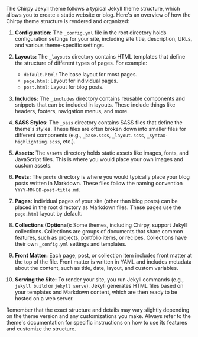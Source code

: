 The Chirpy Jekyll theme follows a typical Jekyll theme structure, which allows you to create a static website or blog. Here's an overview of how the Chirpy theme structure is rendered and organized:

1. **Configuration:** The `_config.yml` file in the root directory holds configuration settings for your site, including site title, description, URLs, and various theme-specific settings.
    
2. **Layouts:** The `_layouts` directory contains HTML templates that define the structure of different types of pages. For example:
    
    - `default.html`: The base layout for most pages.
    - `page.html`: Layout for individual pages.
    - `post.html`: Layout for blog posts.
3. **Includes:** The `_includes` directory contains reusable components and snippets that can be included in layouts. These include things like headers, footers, navigation menus, and more.
    
4. **SASS Styles:** The `_sass` directory contains SASS files that define the theme's styles. These files are often broken down into smaller files for different components (e.g., `_base.scss`, `_layout.scss`, `_syntax-highlighting.scss`, etc.).
    
5. **Assets:** The `assets` directory holds static assets like images, fonts, and JavaScript files. This is where you would place your own images and custom assets.
    
6. **Posts:** The `posts` directory is where you would typically place your blog posts written in Markdown. These files follow the naming convention `YYYY-MM-DD-post-title.md`.
    
7. **Pages:** Individual pages of your site (other than blog posts) can be placed in the root directory as Markdown files. These pages use the `page.html` layout by default.
    
8. **Collections (Optional):** Some themes, including Chirpy, support Jekyll collections. Collections are groups of documents that share common features, such as projects, portfolio items, or recipes. Collections have their own `_config.yml` settings and templates.
    
9. **Front Matter:** Each page, post, or collection item includes front matter at the top of the file. Front matter is written in YAML and includes metadata about the content, such as title, date, layout, and custom variables.
    
10. **Serving the Site:** To render your site, you run Jekyll commands (e.g., `jekyll build` or `jekyll serve`). Jekyll generates HTML files based on your templates and Markdown content, which are then ready to be hosted on a web server.
    

Remember that the exact structure and details may vary slightly depending on the theme version and any customizations you make. Always refer to the theme's documentation for specific instructions on how to use its features and customize the structure.